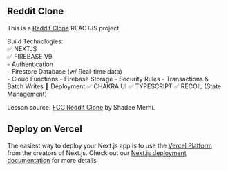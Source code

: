 ## Reddit Clone

This is a [Reddit Clone](https://reddit-clone-ten-gray.vercel.app/) REACTJS project.

Build Technologies: <br/>
✅  NEXTJS <br/>
✅  FIREBASE V9 <br/>
      - Authentication <br/>
      - Firestore Database (w/ Real-time data) <br/>
      - Cloud Functions
      - Firebase Storage
      - Security Rules
      - Transactions & Batch Writes
      🚀  Deployment
✅  CHAKRA UI
✅  TYPESCRIPT
✅  RECOIL (State Management)

Lesson source: [FCC Reddit Clone](https://www.youtube.com/watch?v=rCm5RVYKWVg) by Shadee Merhi.

## Deploy on Vercel

The easiest way to deploy your Next.js app is to use the [Vercel Platform](https://vercel.com/new?utm_medium=default-template&filter=next.js&utm_source=create-next-app&utm_campaign=create-next-app-readme) from the creators of Next.js. Check out our [Next.js deployment documentation](https://nextjs.org/docs/deployment) for more details
